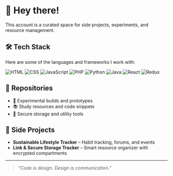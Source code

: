 # 👋 Hey there!

This account is a curated space for side projects, experiments, and resource management.

## 🛠️ Tech Stack
Here are some of the languages and frameworks I work with:

![HTML](https://img.shields.io/badge/-HTML5-E34F26?style=flat&logo=html5&logoColor=white)
![CSS](https://img.shields.io/badge/-CSS3-1572B6?style=flat&logo=css3&logoColor=white)
![JavaScript](https://img.shields.io/badge/-JavaScript-F7DF1E?style=flat&logo=javascript&logoColor=black)
![PHP](https://img.shields.io/badge/-PHP-777BB4?style=flat&logo=php&logoColor=white)
![Python](https://img.shields.io/badge/-Python-3776AB?style=flat&logo=python&logoColor=white)
![Java](https://img.shields.io/badge/-Java-007396?style=flat&logo=java&logoColor=white)
![React](https://img.shields.io/badge/-React-61DAFB?style=flat&logo=react&logoColor=black)
![Redux](https://img.shields.io/badge/-Redux-764ABC?style=flat&logo=redux&logoColor=white)

## 📁 Repositories
- 🧪 Experimental builds and prototypes
- 📚 Study resources and code snippets
- 🔐 Secure storage and utility tools

## 🌱 Side Projects
- **Sustainable Lifestyle Tracker** – Habit tracking, forums, and events
- **Link & Secure Storage Tracker** – Smart resource organizer with encrypted compartments

---

> _“Code is design. Design is communication.”_
